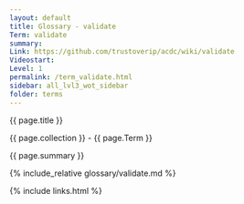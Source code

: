 ```yaml
---
layout: default
title: Glossary - validate
Term: validate
summary: 
Link: https://github.com/trustoverip/acdc/wiki/validate
Videostart: 
Level: 1
permalink: /term_validate.html
sidebar: all_lvl3_wot_sidebar
folder: terms
---
```


{{ page.title }}

{{ page.collection }} - {{ page.Term }}

   {{ page.summary }}

{% include_relative glossary/validate.md %}

 {% include links.html %} 
